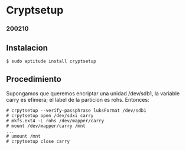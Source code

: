 # Cryptsetup
### 200210

## Instalacion
```
$ sudo aptitude install cryptsetup
```

## Procedimiento
Supongamos que queremos encriptar una unidad /dev/sdb1, la variable carry es
efimera; el label de la particion es rohs. Entonces:

```
# crpytsetup --verify-passphrase luksFormat /dev/sdb1
# crpytsetup open /dev/sdxi carry
# mkfs.ext4 -L rohs /dev/mapper/carry
# mount /dev/mapper/carry /mnt
...
# umount /mnt
# crpytsetup close carry
```
